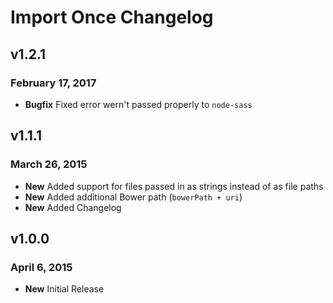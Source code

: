 # Import Once Changelog

## v1.2.1
### February 17, 2017
* **Bugfix** Fixed error wern't passed properly to `node-sass`

## v1.1.1
### March 26, 2015
* **New** Added support for files passed in as strings instead of as file paths
* **New** Added additional Bower path (`bowerPath + uri`)
* **New** Added Changelog

## v1.0.0
### April 6, 2015
* **New** Initial Release
